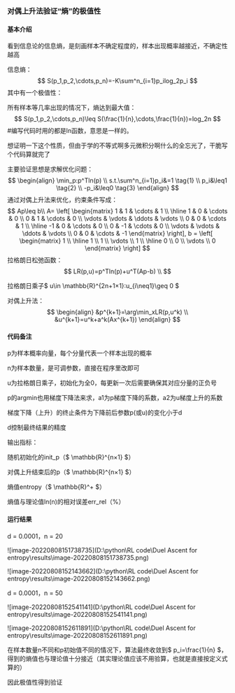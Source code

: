 ### 对偶上升法验证“熵”的极值性

#### 基本介绍

看到信息论的信息熵，是刻画样本不确定程度的，样本出现概率越接近，不确定性越高

信息熵：
$$
S(p_1,p_2,\cdots,p_n)=-K\sum^n_{i=1}p_ilog_2p_i
$$
其中有一个极值性：

所有样本等几率出现的情况下，熵达到最大值：
$$
S(p_1,p_2,\cdots,p_n)\leq S(\frac{1}{n},\cdots,\frac{1}{n})=log_2n
$$
#编写代码时用的都是ln函数，意思是一样的。

想证明一下这个性质，但由于学的不等式啊多元微积分啊什么的全忘光了，干脆写个代码算就完了

主要验证思想是求解优化问题：
$$
\begin{align}
\min_p:p^Tln(p) \\
s.t.\sum^n_{i=1}p_i&=1 \tag{1} \\
p_i&\leq1 \tag{2} \\
-p_i&\leq0 \tag{3}
\end{align}
$$
通过对偶上升法来优化，约束条件写成：
$$
Ap\leq b\\
A=
\left[
\begin{matrix}
1 & 1 & \cdots & 1 \\ \hline
1 & 0 & \cdots & 0 \\
0 & 1 & \cdots & 0 \\
\vdots & \vdots & \ddots & \vdots \\
0 & 0 & \cdots & 1 \\ \hline
-1 & 0 & \cdots & 0 \\
0 & -1 & \cdots & 0 \\
\vdots & \vdots & \ddots & \vdots \\
0 & 0 & \cdots & -1
\end{matrix}
\right], 
b = 
\left[
\begin{matrix}
1 \\ \hline
1 \\ 
1 \\ 
\vdots \\ 
1 \\ \hline 
0 \\
0 \\
\vdots \\
0
\end{matrix}
\right]
$$
拉格朗日松弛函数：
$$
LR(p,u)=p^Tln(p)+u^T(Ap-b) \\
$$

拉格朗日乘子$ u\in \mathbb{R}^{2n+1×1}:u_{i\neq1}\geq 0 $

对偶上升法：
$$
\begin{align}
&p^{k+1}=\arg\min_xLR(p,u^k) \\
&u^{k+1}=u^k+a^k(Ax^{k+1})
\end{align}
$$

#### 代码备注

p为样本概率向量，每个分量代表一个样本出现的概率

n为样本数量，是可调参数，直接在程序里改即可

u为拉格朗日乘子，初始化为全0，每更新一次后需要确保其对应分量的正负号

p的argmin也用梯度下降法来求，a1为p梯度下降的系数，a2为u梯度上升的系数

梯度下降（上升）的终止条件为下降前后参数p(或u)的变化小于d

d控制最终结果的精度

输出指标：

随机初始化的init_p（$ \mathbb{R}^{n×1} $）

对偶上升结束后的p（$ \mathbb{R}^{n×1} $）

熵值entropy（$ \mathbb{R}^+ $）

熵值与理论值ln(n)的相对误差err_rel（%）

#### 运行结果

d = 0.0001，n = 20

![image-20220808151738735](D:\python\RL code\Duel Ascent for entropy\results\image-20220808151738735.png)

![image-20220808152143662](D:\python\RL code\Duel Ascent for entropy\results\image-20220808152143662.png)

d = 0.0001，n = 50

![image-20220808152541141](D:\python\RL code\Duel Ascent for entropy\results\image-20220808152541141.png)

![image-20220808152611891](D:\python\RL code\Duel Ascent for entropy\results\image-20220808152611891.png)

在样本数量n不同和p初始值不同的情况下，算法最终收敛到$ p_i=\frac{1}{n} $，得到的熵值也与理论值十分接近（其实理论值应该不用验算，也就是直接按定义式算的）

因此极值性得到验证
